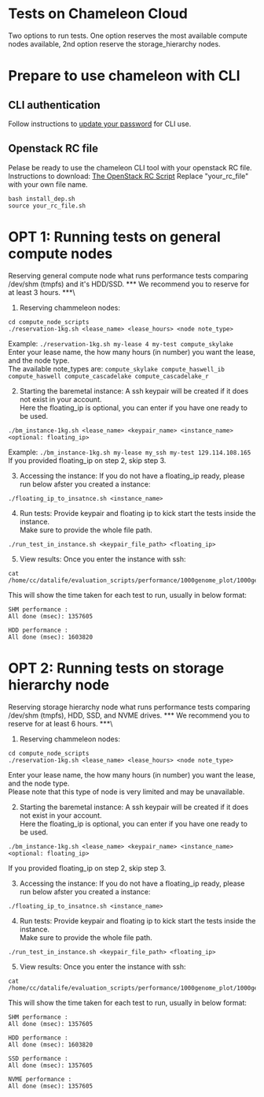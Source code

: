 # Tests on Chameleon Cloud
Two options to run tests. One option reserves the most available compute nodes available, 2nd option reserve the storage_hierarchy nodes.

# Prepare to use chameleon with CLI
## CLI authentication
Follow instructions to [update your password](https://chameleoncloud.readthedocs.io/en/latest/technical/cli.html#cli-authentication) for CLI use.
## Openstack RC file
Pelase be ready to use the chameleon CLI tool with your openstack RC file. Instructions to download: [The OpenStack RC Script](https://chameleoncloud.readthedocs.io/en/latest/technical/cli.html#the-openstack-rc-script)
Replace "your_rc_file" with your own file name.
```
bash install_dep.sh
source your_rc_file.sh
```

# OPT 1: Running tests on general compute nodes
Reserving general compute node what runs performance tests comparing /dev/shm (tmpfs) and it's HDD/SSD.
*** We recommend you to reserve for at least 3 hours. ***\
1. Reserving chammeleon nodes:
```
cd compute_node_scripts
./reservation-1kg.sh <lease_name> <lease_hours> <node note_type>
```
Example: `./reservation-1kg.sh my-lease 4 my-test compute_skylake`\
Enter your lease name, the how many hours (in number) you want the lease, and the node type. \
The available note_types are: `compute_skylake compute_haswell_ib compute_haswell compute_cascadelake compute_cascadelake_r`

2. Starting the baremetal instance:
A ssh keypair will be created if it does not exist in your account. \
Here the floating_ip is optional, you can enter if you have one ready to be used.
```
./bm_instance-1kg.sh <lease_name> <keypair_name> <instance_name> <optional: floating_ip>
```
Example: `./bm_instance-1kg.sh my-lease my_ssh my-test 129.114.108.165`\
If you provided floating_ip on step 2, skip step 3.

3. Accessing the instance:
If you do not have a floating_ip ready, please run below afster you created a instance:
```
./floating_ip_to_insatnce.sh <instance_name>
```

4. Run tests:
Provide keypair and floating ip to kick start the tests inside the instance. \
Make sure to provide the whole file path.
```
./run_test_in_instance.sh <keypair_file_path> <floating_ip>
```

5. View results:
Once you enter the instance with ssh:
```
cat /home/cc/datalife/evaluation_scripts/performance/1000genome_plot/1000genome_perf_number/perf_test_sum.log
```
This will show the time taken for each test to run, usually in below format:
```
SHM performance :
All done (msec): 1357605

HDD performance :
All done (msec): 1603820
```

# OPT 2: Running tests on storage hierarchy node
Reserving storage hierarchy node what runs performance tests comparing /dev/shm (tmpfs), HDD, SSD, and NVME drives.
*** We recommend you to reserve for at least 6 hours. ***\
1. Reserving chammeleon nodes:
```
cd compute_node_scripts
./reservation-1kg.sh <lease_name> <lease_hours> <node note_type>
```
Enter your lease name, the how many hours (in number) you want the lease, and the node type. \
Please note that this type of node is very limited and may be unavailable.

2. Starting the baremetal instance:
A ssh keypair will be created if it does not exist in your account. \
Here the floating_ip is optional, you can enter if you have one ready to be used.
```
./bm_instance-1kg.sh <lease_name> <keypair_name> <instance_name> <optional: floating_ip>
```
If you provided floating_ip on step 2, skip step 3.

3. Accessing the instance:
If you do not have a floating_ip ready, please run below afster you created a instance:
```
./floating_ip_to_insatnce.sh <instance_name>
```

4. Run tests:
Provide keypair and floating ip to kick start the tests inside the instance. \
Make sure to provide the whole file path.
```
./run_test_in_instance.sh <keypair_file_path> <floating_ip>
```

5. View results:
Once you enter the instance with ssh:
```
cat /home/cc/datalife/evaluation_scripts/performance/1000genome_plot/1000genome_perf_number/hierarchy_perf_test_sum.log
```
This will show the time taken for each test to run, usually in below format:
```
SHM performance :
All done (msec): 1357605

HDD performance :
All done (msec): 1603820

SSD performance :
All done (msec): 1357605

NVME performance :
All done (msec): 1357605
```